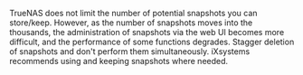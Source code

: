 ---
---

 TrueNAS does not limit the number of potential snapshots you can store/keep. However, as the number of snapshots moves into the thousands, the administration of snapshots via the web UI becomes more difficult, and the performance of some functions degrades. Stagger deletion of snapshots and don't perform them simultaneously. iXsystems recommends using and keeping snapshots where needed.
